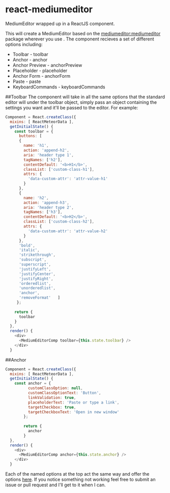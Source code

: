 # react-mediumeditor
MediumEditor wrapped up in a ReactJS component.

This will create a MediumEditor based on the [mediumeditor:mediumeditor](https://github.com/yabwe/medium-editor) package wherever you use <MediumEditorComp />. The component recieves a set of different options including: 
* Toolbar - toolbar
* Anchor - anchor
* Anchor Preview - anchorPreview
* Placeholder - placeholder
* Anchor Form - anchorForm
* Paste - paste
* KeyboardCommands - keyboardCommands

##Toolbar
The component will take in all the same options that the standard editor will under the toolbar object, simply pass an object containing the settings you want and it'll be passed to the editor. For example:
```javascript
Component = React.createClass({
  mixins: [ ReactMeteorData ],
  getInitialState() {
    const toolbar = {
      buttons: [ 
      { 
        name: 'h1', 
        action: 'append-h2', 
        aria: 'header type 1',
        tagNames: ['h2'], 
        contentDefault: '<b>H1</b>', 
        classList: ['custom-class-h1'], 
        attrs: {
          'data-custom-attr': 'attr-value-h1' 
        } 
      },
      { 
        name: 'h2',
        action: 'append-h3',
        aria: 'header type 2',
        tagNames: ['h3'],
        contentDefault: '<b>H2</b>',
        classList: ['custom-class-h2'],
        attrs: {
          'data-custom-attr': 'attr-value-h2'
        }
      },
      'bold', 
      'italic', 
      'strikethrough', 
      'subscript',
      'superscript',
      'justifyLeft',
      'justifyCenter',
      'justifyRight', 
      'orderedlist', 
      'unorderedlist', 
      'anchor', 
      'removeFormat'   ]
     };
    
    return {
      toolbar
    }
  },
  render() {
    <div>
      <MediumEditorComp toolbar={this.state.toolbar} />
    </div>
  }
```

##Anchor
```javascript
Component = React.createClass({
  mixins: [ ReactMeteorData ],
  getInitialState() {
    const anchor = {
          customClassOption: null,
          customClassOptionText: 'Button',
          linkValidation: true,
          placeholderText: 'Paste or type a link',
          targetCheckbox: true,
          targetCheckboxText: 'Open in new window'
        };
        
        return {
          anchor
        }
  },
  render() {
    <div>
      <MediumEditorComp anchor={this.state.anchor} />
    </div>
  }
```
Each of the named options at the top act the same way and offer the options [here](https://github.com/yabwe/medium-editor/blob/master/OPTIONS.md). If you notice something not working feel free to submit an issue or pull request and I'll get to it when I can.
